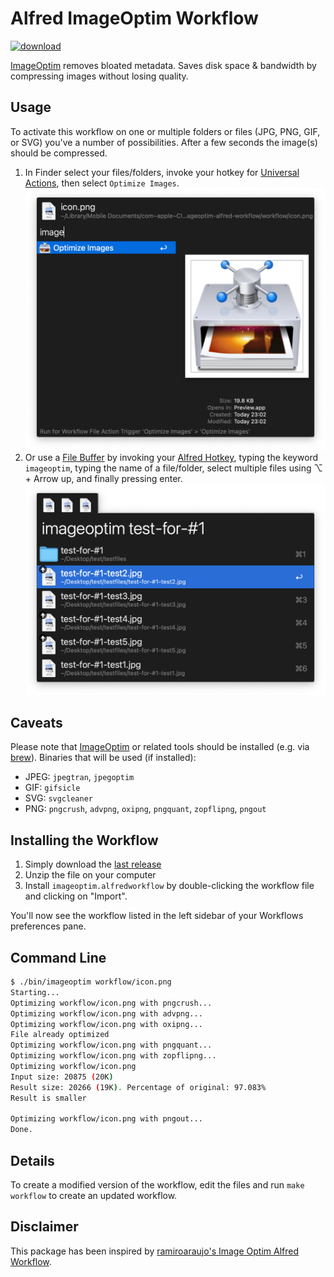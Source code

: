 # Alfred ImageOptim Workflow

[![download](https://img.shields.io/github/downloads/AlexanderWillner/imageoptim-alfred-workflow/total)](https://github.com/AlexanderWillner/imageoptim-alfred-workflow/releases)

[ImageOptim](https://imageoptim.com/mac) removes bloated metadata. Saves disk space & bandwidth by compressing images without losing quality.

## Usage

To activate this workflow on one or multiple folders or files (JPG, PNG, GIF, or SVG) you've a number of possibilities. After a few seconds the image(s) should be compressed.

1. In Finder select your files/folders, invoke your hotkey for [Universal Actions](https://www.alfredapp.com/universal-actions/), then select ```Optimize Images```.
![Invoke](resources/invoke.png)
2. Or use a [File Buffer](https://www.alfredapp.com/help/features/file-search/#file-buffer) by invoking your [Alfred Hotkey](https://www.alfredapp.com/help/general/), typing the keyword `imageoptim`, typing the name of a file/folder, select multiple files using ⌥ + Arrow up, and finally pressing enter.
![File Buffer](resources/buffer.png)

## Caveats

Please note that [ImageOptim](https://imageoptim.com/mac) or related tools should be installed (e.g. via [brew](https://brew.sh)). Binaries that will be used (if installed):

* JPEG: `jpegtran`, `jpegoptim`
* GIF: `gifsicle`
* SVG: `svgcleaner`
* PNG: `pngcrush`, `advpng`, `oxipng`, `pngquant`, `zopflipng`, `pngout`

## Installing the Workflow

1. Simply download the [last release](https://github.com/AlexanderWillner/imageoptim-alfred-workflow/releases)
2. Unzip the file on your computer
3. Install `imageoptim.alfredworkflow` by double-clicking the workflow file and clicking on "Import".

You'll now see the workflow listed in the left sidebar of your Workflows preferences pane.

## Command Line

```bash
$ ./bin/imageoptim workflow/icon.png
Starting...
Optimizing workflow/icon.png with pngcrush...
Optimizing workflow/icon.png with advpng...
Optimizing workflow/icon.png with oxipng...
File already optimized
Optimizing workflow/icon.png with pngquant...
Optimizing workflow/icon.png with zopflipng...
Optimizing workflow/icon.png
Input size: 20875 (20K)
Result size: 20266 (19K). Percentage of original: 97.083%
Result is smaller

Optimizing workflow/icon.png with pngout...
Done.
```

## Details

To create a modified version of the workflow, edit the files and run ```make workflow``` to create an updated workflow.

## Disclaimer

This package has been inspired by [ramiroaraujo's Image Optim Alfred Workflow](https://github.com/ramiroaraujo/alfred-image-optim-workflow).
